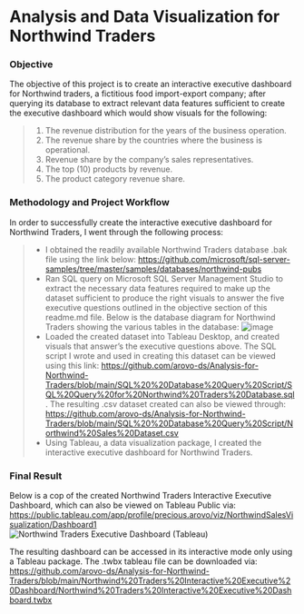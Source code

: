# Analysis and Data Visualization for Northwind Traders

### Objective
The objective of this project is to create an interactive executive  dashboard for Northwind traders, a fictitious food import-export company; after querying its database to extract relevant data features sufficient to create the executive dashboard which would show visuals for the following:
> 1. The revenue distribution for the years of the business operation.
> 2. The revenue share by the countries where the business is operational.
> 3. Revenue share by the company’s sales representatives.
> 4. The top (10) products by revenue.
> 5. The product category revenue share.

### Methodology and Project Workflow
In order to successfully create the interactive executive dashboard for Northwind Traders, I went through the following process:
> -	I obtained the readily available Northwind Traders database .bak file using the link below: https://github.com/microsoft/sql-server-samples/tree/master/samples/databases/northwind-pubs
> - Ran SQL query on Microsoft SQL Server Management Studio to extract the necessary data features required to make up the dataset sufficient to produce the right visuals to answer the five executive questions outlined in the objective section of this readme.md file.
Below is the database diagram for Northwind Traders showing the various tables in the database:
![image](https://user-images.githubusercontent.com/90056014/224892945-729e76fd-8c8d-4404-bc35-9159d8e37ed5.png)
> - Loaded the created dataset into Tableau Desktop, and created visuals that answer’s the executive questions above.
The SQL script I wrote and used in creating this dataset can be viewed using this link: https://github.com/arovo-ds/Analysis-for-Northwind-Traders/blob/main/SQL%20%20Database%20Query%20Script/SQL%20Query%20for%20Northwind%20Traders%20Database.sql.
The resulting .csv dataset created can also be viewed through: https://github.com/arovo-ds/Analysis-for-Northwind-Traders/blob/main/SQL%20%20Database%20Query%20Script/Northwind%20Sales%20Dataset.csv
> - Using Tableau, a data visualization package, I created the interactive executive dashboard for Northwind Traders.

### Final Result
Below is a cop of the created Northwind Traders Interactive Executive Dashboard, which can also be viewed on Tableau Public via: https://public.tableau.com/app/profile/precious.arovo/viz/NorthwindSalesVisualization/Dashboard1
![Northwind Traders Executive Dashboard (Tableau)](https://user-images.githubusercontent.com/90056014/225315489-85565177-ccad-4abd-9511-91eda717d5f3.png)

The resulting dashboard can be accessed in its interactive mode only using a Tableau package. The .twbx tableau file can be downloaded via: https://github.com/arovo-ds/Analysis-for-Northwind-Traders/blob/main/Northwind%20Traders%20Interactive%20Executive%20Dashboard/Northwind%20Traders%20Interactive%20Executive%20Dashboard.twbx
